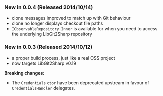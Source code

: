 ### New in 0.0.4 (Released 2014/10/14)
* clone messages improved to match up with Git behaviour
* clone no longer displays checkout file paths
* `IObservableRepository.Inner` is available for when you need to access the
 underlying LibGit2Sharp repository

### New in 0.0.3 (Released 2014/10/12)
* a proper build process, just like a real OSS project
* now targets LibGit2Sharp v0.19

**Breaking changes:**
 - The `Credentials` `ctor` have been deprecated upstream in favour of
 `CredentialsHandler` delegates.